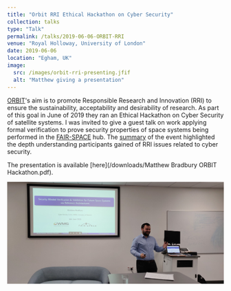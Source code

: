 ```yaml
---
title: "Orbit RRI Ethical Hackathon on Cyber Security"
collection: talks
type: "Talk"
permalink: /talks/2019-06-06-ORBIT-RRI
venue: "Royal Holloway, University of London"
date: 2019-06-06
location: "Egham, UK"
image:
  src: /images/orbit-rri-presenting.jfif
  alt: "Matthew giving a presentation"
---
```


[ORBIT](https://www.orbit-rri.org)'s aim is to promote Responsible Research and Innovation (RRI) to ensure the sustainability, acceptability and desirability of research. As part of this goal in June of 2019 they ran an Ethical Hackathon on Cyber Security of satellite systems. I was invited to give a guest talk on work applying formal verification to prove security properties of space systems being performed in the [FAIR-SPACE](/projects/project-4-FAIR-SPACE) hub. The [summary](https://www.orbit-rri.org/blog/2019/06/07/orbit-delivered-first-ethical-hackathon-royal-holloway/) of the event highlighted the depth understanding participants gained of RRI issues related to cyber security.

<!-- readmore -->

The presentation is available [here](/downloads/Matthew Bradbury ORBIT Hackathon.pdf).

![Giving Presentation](/images/orbit-rri-presenting.jfif)
